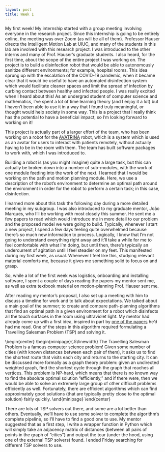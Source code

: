 ```yaml
---
layout: post
title: Week 1
---
```

My first week! My internship started with a group meeting involving everyone in the research project. Since this internship is going to be entirely online, the meeting was over Zoom (as will be all of them). Professor Hauser directs the Intelligent Motion Lab at UIUC, and many of the students in this lab are involved with this research project. I was introduced to the other interns and many of Prof. Hauser’s graduate students. I also heard, for the first time, about the scope of the entire project I was working on. 
The project is to build a disinfection robot that would be able to autonomously sanitize different environments; for example, hospital rooms. This idea sprung up with the escalation of the COVID-19 pandemic, when it became clear that it would be useful to have an automated disinfection system which would facilitate cleaner spaces and limit the spread of infection by curbing contact between healthy and infected people. I was really excited when I heard about this! As an undergrad student of computer science and mathematics, I’ve spent a lot of time learning theory (and I enjoy it a lot) but I haven’t been able to use it in a way that I found truly meaningful, or thought would help society in some way. This is a project that I really think has the potential to have a beneficial impact, so I’m looking forward to working on it! 

This project is actually part of a larger effort of the team, who has been working on a robot for the [AVATRINA](https://www.youtube.com/watch?v=zXd2vnT7Iso) robot, which is a system which is used as an avatar for users to interact with patients remotely, without actually having to be in the room with them. The team has built software packages to work with, which I was introduced to. 

Building a robot is (as you might imagine) quite a large task, but this can actually be broken down into a number of sub-modules, with the work of one module feeding into the work of the next. I learned that I would be working on the path and motion planning module. Here, we use a description of the robot’s environment to determine an optimal path around the environment in order for the robot to perform a certain task; in this case, disinfection.

I learned more about this task the following day during a more detailed meeting in my subgroup. I was also introduced to my graduate mentor, João Marques, who I’ll be working with most closely this summer. He sent me a few papers to read which would introduce me in more detail to our problem and the proposed model we were going to build. 
Typically, whenever I start a new project, I spend a few days feeling quite overwhelmed because there’s so much new information to process. Logically, I know that I’m not going to understand everything right away and it’ll take a while for me to feel comfortable with what I’m doing, but until then, there’s typically an undercurrent of agitation until I feel steadier on my feet. This manifested during my first week, as usual. Whenever I feel like this, studying relevant material comforts me, because it gives me something solid to focus on and grasp. 

So, while a lot of the first week was logistics, onboarding and installing software, I spent a couple of days reading the papers my mentor sent me, as well as extra textbook material on motion-planning Prof. Hauser sent me. 

After reading my mentor’s proposal, I also set up a meeting with him to discuss a timeline for work and to talk about expectations. We talked about a main goal of the summer; to create and compare path-planning algorithms that find an optimal path in a given environment for a robot which disinfects all the touch surfaces in the room using ultraviolet light. My mentor had already come up with a first idea, inspired in part by [one of the papers](https://www.research-collection.ethz.ch/bitstream/handle/20.500.11850/101881/eth-47824-01.pdf;jsessionid=F105969F058B3D9340AD5CE437AD2132?sequence=1) he’d had me read. One of the steps in this algorithm required formulating a Travelling Salesman Problem (TSP) and solving it. 

\begin{center}
\begin{minipage}{.5\linewidth}
    The Travelling Salesman Problem is a famous computer science problem! Given some number of cities (with known distances between each pair of them), it asks us to find the shortest route that visits each city and returns to the starting city. It can be discussed more formally as a graph theory problem: given an undirected weighted graph, find the shortest cycle through the graph that reaches all vertices. This problem is NP-hard, which means that there is no known way to find the absolute optimal solution “efficiently,” and if there were, then we would be able to solve an extremely large group of other difficult problems efficiently as well. Fortunately, there are efficient algorithms which can find approximately good solutions (that are typically pretty close to the optimal solution) fairly quickly. 
\end{minipage}
\end{center}
    
There are lots of TSP solvers out there, and some are a lot better than others. Eventually, we’ll have to use some solver to complete the algorithm’s complete pipeline, so I’ll have to find a good one to use. My mentor suggested that as a first step, I write a wrapper function in Python which will simply take an adjacency matrix of distances (between all pairs of points in the graph of “cities”) and output the tour (under the hood, using one of the external TSP solvers) found.  I ended Friday searching for different TSP solvers to use. 
